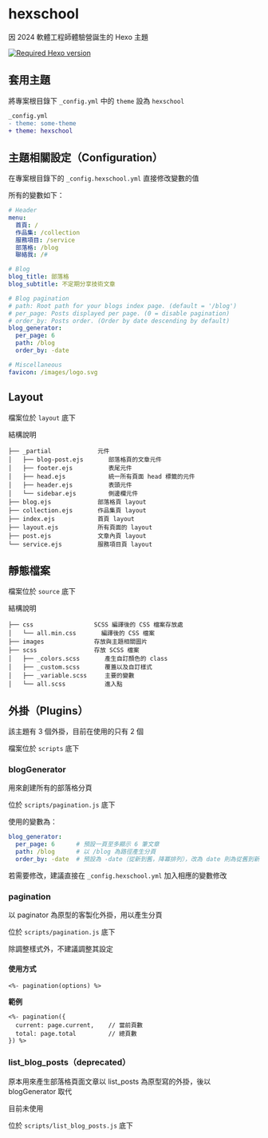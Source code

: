 # hexschool

因 2024 軟體工程師體驗營誕生的 Hexo 主題

[![Required Hexo version](https://img.shields.io/badge/hexo-%3E=7.0.0-blue?style=flat-square&logo=hexo)](https://hexo.io)

## 套用主題

將專案根目錄下 `_config.yml` 中的 `theme` 設為 `hexschool`

``` diff
_config.yml
- theme: some-theme
+ theme: hexschool
```

## 主題相關設定（Configuration）

在專案根目錄下的 `_config.hexschool.yml` 直接修改變數的值

所有的變數如下：

``` yml
# Header
menu:
  首頁: /
  作品集: /collection
  服務項目: /service
  部落格: /blog
  聯絡我: /#

# Blog
blog_title: 部落格
blog_subtitle: 不定期分享技術文章

# Blog pagination
# path: Root path for your blogs index page. (default = '/blog')
# per_page: Posts displayed per page. (0 = disable pagination)
# order_by: Posts order. (Order by date descending by default)
blog_generator:
  per_page: 6
  path: /blog
  order_by: -date

# Miscellaneous
favicon: /images/logo.svg
```

## Layout
檔案位於 `layout` 底下

結構說明
```
├── _partial             元件
│   ├── blog-post.ejs       部落格頁的文章元件
│   ├── footer.ejs          表尾元件
│   ├── head.ejs            統一所有頁面 head 標籤的元件 
│   ├── header.ejs          表頭元件
│   └── sidebar.ejs         側邊欄元件
├── blog.ejs             部落格頁 layout
├── collection.ejs       作品集頁 layout
├── index.ejs            首頁 layout
├── layout.ejs           所有頁面的 layout
├── post.ejs             文章內頁 layout
└── service.ejs          服務項目頁 layout
```

## 靜態檔案
檔案位於 `source` 底下

結構說明
```
├── css                 SCSS 編譯後的 CSS 檔案存放處
│   └── all.min.css       編譯後的 CSS 檔案
├── images              存放與主題相關圖片
├── scss                存放 SCSS 檔案
│   ├── _colors.scss       產生自訂顏色的 class
│   ├── _custom.scss       覆蓋以及自訂樣式
│   ├── _variable.scss     主要的變數
│   └── all.scss           進入點
```

## 外掛（Plugins）
該主題有 3 個外掛，目前在使用的只有 2 個

檔案位於 `scripts` 底下

### blogGenerator
用來創建所有的部落格分頁

位於 `scripts/pagination.js` 底下

使用的變數為：
``` yml
blog_generator:
  per_page: 6      # 預設一頁至多顯示 6 筆文章
  path: /blog      # 以 /blog 為路徑產生分頁
  order_by: -date  # 預設為 -date（從新到舊，降冪排列），改為 date 則為從舊到新，升冪排列
```

若需要修改，建議直接在 `_config.hexschool.yml` 加入相應的變數修改

### pagination
以 paginator 為原型的客製化外掛，用以產生分頁

位於 `scripts/pagination.js` 底下

除調整樣式外，不建議調整其設定

#### 使用方式
```ejs
<%- pagination(options) %>
```

**範例**
```
<%- pagination({
  current: page.current,    // 當前頁數
  total: page.total         // 總頁數
}) %>
```

### list_blog_posts（deprecated）
原本用來產生部落格頁面文章以 list_posts 為原型寫的外掛，後以 blogGenerator 取代

目前未使用

位於 `scripts/list_blog_posts.js` 底下